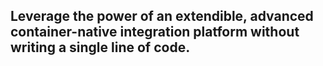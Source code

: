 <div class="row pre-content">
<h2>Leverage the power of an extendible, advanced container-native integration platform without writing a single line of code.</h2>
</div>

